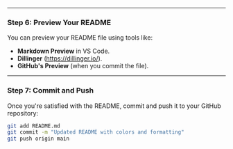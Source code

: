 
---

### **Step 6: Preview Your README**
You can preview your README file using tools like:
- **Markdown Preview** in VS Code.
- **Dillinger** (https://dillinger.io/).
- **GitHub's Preview** (when you commit the file).

---

### **Step 7: Commit and Push**
Once you're satisfied with the README, commit and push it to your GitHub repository:

```bash
git add README.md
git commit -m "Updated README with colors and formatting"
git push origin main
